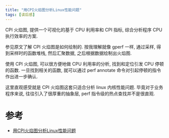 ```yaml
---
title: "用CPI火焰图分析Linux性能问题"
tags: [读后感]
---
```


CPI 火焰图, 提供一个可视化的基于 CPU 利用率和 CPI 指标, 综合分析程序 CPU 执行效率的方案.

参见原文了解 CPI 火焰图是如何绘制的. 按我理解就像 gperf 一样, 通过采样, 得到采样时的函数堆栈, 然后汇聚数据, 之后根据数据绘制出火焰图.

使用 CPI 火焰图, 可以很方便地做 CPU 利用率的分析, 找到和定位引发 CPU 停顿的函数. 一旦找到相关的函数, 就可以通过 perf annotate 命令对引起停顿的指令作出进一步确认.

这里直观感受就是 CPI 火焰图这套只适合分析 linux 内核性能问题. 毕竟对于业务程序来说, 往往引入了很厚重的抽象层, perf 指令级的热点查找并不是很直观.

# 参考

-   [用CPI火焰图分析Linux性能问题][20180904142424]

[20180904142424]: <https://mp.weixin.qq.com/s/k5Iz2yE5iYrbuD3Gjf2NEg> "最后一次修订: 2018-02-26"
